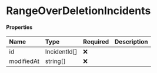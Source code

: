 # RangeOverDeletionIncidents

**Properties**

| Name       | Type         | Required | Description |
| :--------- | :----------- | :------- | :---------- |
| id         | IncidentId[] | ❌       |             |
| modifiedAt | string[]     | ❌       |             |
